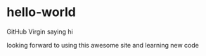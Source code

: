 # hello-world

GitHub Virgin saying hi

looking forward to using this awesome site and learning new code

